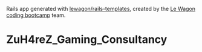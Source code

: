 Rails app generated with [lewagon/rails-templates](https://github.com/lewagon/rails-templates), created by the [Le Wagon coding bootcamp](https://www.lewagon.com) team.
# ZuH4reZ_Gaming_Consultancy
